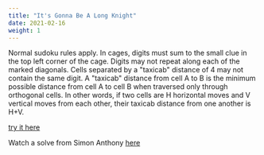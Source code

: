 ```yaml
---
title: "It's Gonna Be A Long Knight"
date: 2021-02-16
weight: 1
---
```

Normal sudoku rules apply. In cages, digits must sum to the small clue in the top left corner of the cage. Digits may not repeat along each of the marked diagonals. Cells separated by a "taxicab" distance of 4 may not contain the same digit. A "taxicab" distance from cell A to B is the minimum possible distance from cell A to cell B when traversed only through orthogonal cells. In other words, if two cells are H horizontal moves and V vertical moves from each other, their taxicab distance from one another is H+V.

<a href="https://app.crackingthecryptic.com/qnmh240zpb">try it here</a>

Watch a solve from Simon Anthony <a href="https://www.youtube.com/watch?v=T1WBjdIaJYg">here</a>
